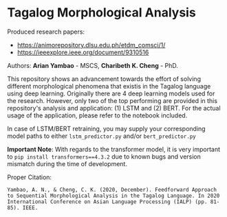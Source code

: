 # Tagalog Morphological Analysis

Produced research papers:
* https://animorepository.dlsu.edu.ph/etdm_comsci/1/
* https://ieeexplore.ieee.org/document/9310516

Authors: **Arian Yambao** - MSCS, **Charibeth K. Cheng** - PhD.

This repository shows an advancement towards the effort of solving different morphological phenomena that existis in the Tagalog language using deep learning. Originally there are 4 deep learning models used for the research. However, only two of the top performing are provided in this repository's analysis and application: (1) LSTM and (2) BERT. For the actual usage of the application, please refer to the notebook included.

In case of LSTM/BERT retraining, you may supply your corresponding model paths to either `lstm_predictor.py` and/or `bert_predictor.py`


**Important Note**: With regards to the transformer model, it is very important to
```pip install transformers==4.3.2``` due to known bugs and version mismatch during the time of development.

Proper Citation:
```
Yambao, A. N., & Cheng, C. K. (2020, December). Feedforward Approach to Sequential Morphological Analysis in the Tagalog Language. In 2020 International Conference on Asian Language Processing (IALP) (pp. 81-85). IEEE.
```